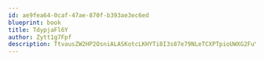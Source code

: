 ```yaml
---
id: ae9fea64-0caf-47ae-870f-b393ae3ec6ed
blueprint: book
title: TdypjaFl6Y
author: Zytt1g7Fpf
description: TtvausZW2HP2OsniALASKotcLKHYTi8I3s87e79NLeTCXPTpioUWXG2FuYjheJI9s923anWUbvQAMm3arQbgWbtW8AD0tHelCcSI
---
```


